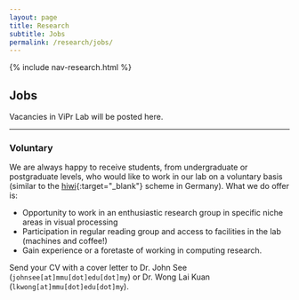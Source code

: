 ```yaml
---
layout: page
title: Research
subtitle: Jobs
permalink: /research/jobs/
---
```

{% include nav-research.html  %}

## Jobs

Vacancies in ViPr Lab will be posted here.

<!--  ### Funded -->

<!--  * We are looking for **1 Masters/Ph.D student** (open to all) to work in some niche areas of computational photography. This is for a graduate research assistantship which must be jointly applied by both supervisor and candidate, subject to an interview and approval by university. Interested applicants may contact Dr. John See (`johnsee[at]mmu[dot]edu[dot]my`) or Dr. Wong Lai Kuan (`lkwong[at]mmu[dot]edu[dot]my`) by email. Topics are as follows:
    - **Aesthetic and/or emotional captioning of photos**
    - **Learning and predicting affective content in photos** %} -->

---
### Voluntary    

We are always happy to receive students, from undergraduate or postgraduate levels, who would like to work in our lab on a voluntary basis (similar to the [hiwi]{:target="_blank"} scheme in Germany). What we do offer is: 
* Opportunity to work in an enthusiastic research group in specific niche areas in visual processing
* Participation in regular reading group and access to facilities in the lab (machines and coffee!) 
* Gain experience or a foretaste of working in computing research. 

Send your CV with a cover letter to Dr. John See (`johnsee[at]mmu[dot]edu[dot]my`) or Dr. Wong Lai Kuan (`lkwong[at]mmu[dot]edu[dot]my`).
<!-- have ONE **Masters GRA vacancy** ([flyer here]{:target="_blank"}) for project **DeepME**. Interested applicants can fill in the application form below, or click [here]{:target="_blank"} if the form does not load properly on this page. -->

<!-- <iframe src="https://www.formpl.us/form/5236576223232000" frameborder="0" width="800" height="1980" >
            Alternative text for browsers that do not understand IFrames.
</iframe>
-->

[flyer here]: http://pesona.mmu.edu.my/~johnsee/research/microexp/DeepME_Vacancy_flyer.pdf
[here]: https://www.formpl.us/form/5236576223232000
[hiwi]: https://www.academics.com/guide/hiwi-germany-student-assistant-germany
